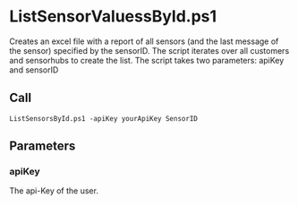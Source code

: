 # ListSensorValuessById.ps1

Creates an excel file with a report of all sensors (and the last message of the sensor) specified by the sensorID. The script iterates over all customers and sensorhubs to create the list. The script takes two parameters: apiKey and sensorID

## Call
```
ListSensorsById.ps1 -apiKey yourApiKey SensorID
```

## Parameters

### apiKey
The api-Key of the user.

